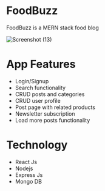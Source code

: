 # FoodBuzz
FoodBuzz is a MERN stack food blog

![Screenshot (13)](https://user-images.githubusercontent.com/86233810/170397094-dab8342d-de13-49f4-b493-e9e3d03d29eb.png)

# App Features
- Login/Signup
- Search functionality
- CRUD posts and categories
- CRUD user profile
- Post page with related products
- Newsletter subscription
- Load more posts functionality

# Technology
- React Js
- Nodejs
- Express Js
- Mongo DB
